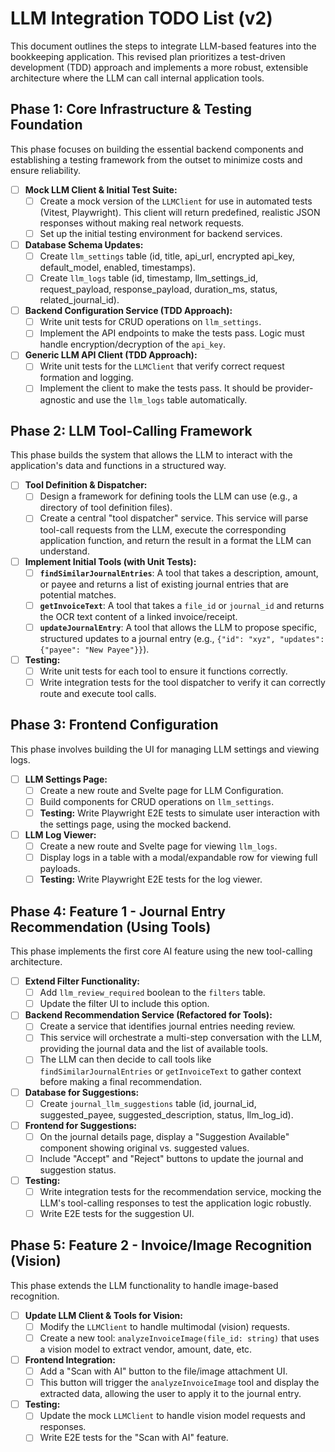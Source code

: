 # LLM Integration TODO List (v2)

This document outlines the steps to integrate LLM-based features into the bookkeeping application. This revised plan prioritizes a test-driven development (TDD) approach and implements a more robust, extensible architecture where the LLM can call internal application tools.

## Phase 1: Core Infrastructure & Testing Foundation

This phase focuses on building the essential backend components and establishing a testing framework from the outset to minimize costs and ensure reliability.

-   [ ] **Mock LLM Client & Initial Test Suite:**
    -   [ ] Create a mock version of the `LLMClient` for use in automated tests (Vitest, Playwright). This client will return predefined, realistic JSON responses without making real network requests.
    -   [ ] Set up the initial testing environment for backend services.

-   [ ] **Database Schema Updates:**
    -   [ ] Create `llm_settings` table (id, title, api_url, encrypted api_key, default_model, enabled, timestamps).
    -   [ ] Create `llm_logs` table (id, timestamp, llm_settings_id, request_payload, response_payload, duration_ms, status, related_journal_id).

-   [ ] **Backend Configuration Service (TDD Approach):**
    -   [ ] Write unit tests for CRUD operations on `llm_settings`.
    -   [ ] Implement the API endpoints to make the tests pass. Logic must handle encryption/decryption of the `api_key`.

-   [ ] **Generic LLM API Client (TDD Approach):**
    -   [ ] Write unit tests for the `LLMClient` that verify correct request formation and logging.
    -   [ ] Implement the client to make the tests pass. It should be provider-agnostic and use the `llm_logs` table automatically.

## Phase 2: LLM Tool-Calling Framework

This phase builds the system that allows the LLM to interact with the application's data and functions in a structured way.

-   [ ] **Tool Definition & Dispatcher:**
    -   [ ] Design a framework for defining tools the LLM can use (e.g., a directory of tool definition files).
    -   [ ] Create a central "tool dispatcher" service. This service will parse tool-call requests from the LLM, execute the corresponding application function, and return the result in a format the LLM can understand.

-   [ ] **Implement Initial Tools (with Unit Tests):**
    -   [ ] **`findSimilarJournalEntries`**: A tool that takes a description, amount, or payee and returns a list of existing journal entries that are potential matches.
    -   [ ] **`getInvoiceText`**: A tool that takes a `file_id` or `journal_id` and returns the OCR text content of a linked invoice/receipt.
    -   [ ] **`updateJournalEntry`**: A tool that allows the LLM to propose specific, structured updates to a journal entry (e.g., `{"id": "xyz", "updates": {"payee": "New Payee"}}`).

-   [ ] **Testing:**
    -   [ ] Write unit tests for each tool to ensure it functions correctly.
    -   [ ] Write integration tests for the tool dispatcher to verify it can correctly route and execute tool calls.

## Phase 3: Frontend Configuration

This phase involves building the UI for managing LLM settings and viewing logs.

-   [ ] **LLM Settings Page:**
    -   [ ] Create a new route and Svelte page for LLM Configuration.
    -   [ ] Build components for CRUD operations on `llm_settings`.
    -   [ ] **Testing:** Write Playwright E2E tests to simulate user interaction with the settings page, using the mocked backend.

-   [ ] **LLM Log Viewer:**
    -   [ ] Create a new route and Svelte page for viewing `llm_logs`.
    -   [ ] Display logs in a table with a modal/expandable row for viewing full payloads.
    -   [ ] **Testing:** Write Playwright E2E tests for the log viewer.

## Phase 4: Feature 1 - Journal Entry Recommendation (Using Tools)

This phase implements the first core AI feature using the new tool-calling architecture.

-   [ ] **Extend Filter Functionality:**
    -   [ ] Add `llm_review_required` boolean to the `filters` table.
    -   [ ] Update the filter UI to include this option.

-   [ ] **Backend Recommendation Service (Refactored for Tools):**
    -   [ ] Create a service that identifies journal entries needing review.
    -   [ ] This service will orchestrate a multi-step conversation with the LLM, providing the journal data and the list of available tools.
    -   [ ] The LLM can then decide to call tools like `findSimilarJournalEntries` or `getInvoiceText` to gather context before making a final recommendation.

-   [ ] **Database for Suggestions:**
    -   [ ] Create `journal_llm_suggestions` table (id, journal_id, suggested_payee, suggested_description, status, llm_log_id).

-   [ ] **Frontend for Suggestions:**
    -   [ ] On the journal details page, display a "Suggestion Available" component showing original vs. suggested values.
    -   [ ] Include "Accept" and "Reject" buttons to update the journal and suggestion status.

-   [ ] **Testing:**
    -   [ ] Write integration tests for the recommendation service, mocking the LLM's tool-calling responses to test the application logic robustly.
    -   [ ] Write E2E tests for the suggestion UI.

## Phase 5: Feature 2 - Invoice/Image Recognition (Vision)

This phase extends the LLM functionality to handle image-based recognition.

-   [ ] **Update LLM Client & Tools for Vision:**
    -   [ ] Modify the `LLMClient` to handle multimodal (vision) requests.
    -   [ ] Create a new tool: `analyzeInvoiceImage(file_id: string)` that uses a vision model to extract vendor, amount, date, etc.

-   [ ] **Frontend Integration:**
    -   [ ] Add a "Scan with AI" button to the file/image attachment UI.
    -   [ ] This button will trigger the `analyzeInvoiceImage` tool and display the extracted data, allowing the user to apply it to the journal entry.

-   [ ] **Testing:**
    -   [ ] Update the mock `LLMClient` to handle vision model requests and responses.
    -   [ ] Write E2E tests for the "Scan with AI" feature.